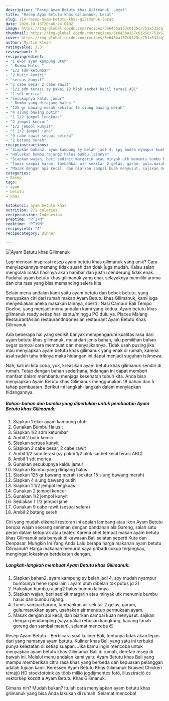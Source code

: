 ```yaml
---
description: "Resep Ayam Betutu khas Gilimanuk, Lezat"
title: "Resep Ayam Betutu khas Gilimanuk, Lezat"
slug: 214-resep-ayam-betutu-khas-gilimanuk-lezat
date: 2020-10-18T20:46:24.048Z
image: https://img-global.cpcdn.com/recipes/5e645ba157c0125c/751x532cq70/ayam-betutu-khas-gilimanuk-foto-resep-utama.jpg
thumbnail: https://img-global.cpcdn.com/recipes/5e645ba157c0125c/751x532cq70/ayam-betutu-khas-gilimanuk-foto-resep-utama.jpg
cover: https://img-global.cpcdn.com/recipes/5e645ba157c0125c/751x532cq70/ayam-betutu-khas-gilimanuk-foto-resep-utama.jpg
author: Myrtie Klein
ratingvalue: 3.3
reviewcount: 5
recipeingredient:
- "1 ekor ayam kampung utuh"
- " Bumbu Halus "
- "1/2 sdm ketumbar"
- "2 butir kemiri"
- "seruas kunyit"
- "2 cabe besar 2 cabe rawit"
- "1/2 sdm terasi sy pakai 12 blok sachet kecil terasi ABC"
- "1 sdt merica"
- "secukupnya kaldu jamur"
- " Bumbu yang dirajang halus "
- "125 gr bawang merah sekitar 15 siung bawang merah"
- "4 siung bawang putih"
- "1 1/2 jempol lengkuas"
- "2 jempol kencur"
- "1/2 jempol kunyit"
- "1 1/2 jempol jahe"
- "9 cabe rawit sesuai selera"
- "2 batang sereh"
recipeinstructions:
- "Siapkan bahan2. ayam kampung sy belah jadi 4, spy mudah nyampur bumbunya hehe (opsi lain : ayam utuh dibelah tdk putus jd 2)"
- "Haluskan bumbu,rajang2 halus bumbu lainnya"
- "Siapkan wajan, beri sedikit margarin atau minyak utk menumis bumbu halus dan bumbu rajang."
- "Tumis sampai harum, tambahkan air sekitar 2 gelas, garam, gula.masukkan ayam, usahakan air menutup permukaan ayam."
- "Masak dengan api kecil, dan biarkan sampai kuah menyusut. sajikan dengan pendamping (saya pakai rebusan kangkung, kacang tanah goreng dan sambal matah). selamat mencoba 😍"
categories:
- Resep
tags:
- ayam
- betutu
- khas

katakunci: ayam betutu khas 
nutrition: 271 calories
recipecuisine: Indonesian
preptime: "PT17M"
cooktime: "PT39M"
recipeyield: "4"
recipecategory: Dinner

---
```



![Ayam Betutu khas Gilimanuk](https://img-global.cpcdn.com/recipes/5e645ba157c0125c/751x532cq70/ayam-betutu-khas-gilimanuk-foto-resep-utama.jpg)

Lagi mencari inspirasi resep ayam betutu khas gilimanuk yang unik? Cara menyiapkannya memang tidak susah dan tidak juga mudah. Kalau salah mengolah maka hasilnya akan hambar dan justru cenderung tidak enak. Padahal ayam betutu khas gilimanuk yang enak selayaknya memiliki aroma dan cita rasa yang bisa memancing selera kita.

Selain menu andalan kami yaitu ayam betutu dan bebek betutu, yang merupakan ciri dari rumah makan Ayam Betutu khas Gilimanuk, kami juga menyediakan aneka masakan lainnya, sperti : Nasi Campur Bali Tempo Doeloe, yang menjadi menu andalan kami yang kedua. Ayam betutu khas gilimanuk ready setiap hari sabtu/minggu PO dulu ya. Places Malang RestaurantAsian restaurantIndonesian restaurant Ayam Betutu Khas Gilimanuk.

Ada beberapa hal yang sedikit banyak mempengaruhi kualitas rasa dari ayam betutu khas gilimanuk, mulai dari jenis bahan, lalu pemilihan bahan segar sampai cara membuat dan menyajikannya. Tidak usah pusing jika mau menyiapkan ayam betutu khas gilimanuk yang enak di rumah, karena asal sudah tahu triknya maka hidangan ini dapat menjadi suguhan istimewa.


Nah, kali ini kita coba, yuk, kreasikan ayam betutu khas gilimanuk sendiri di rumah. Tetap dengan bahan sederhana, hidangan ini dapat memberi manfaat dalam membantu menjaga kesehatan tubuh kita. Anda bisa menyiapkan Ayam Betutu khas Gilimanuk menggunakan 18 bahan dan 5 tahap pembuatan. Berikut ini langkah-langkah dalam menyiapkan hidangannya.

<!--inarticleads1-->

##### Bahan-bahan dan bumbu yang diperlukan untuk pembuatan Ayam Betutu khas Gilimanuk:

1. Siapkan 1 ekor ayam kampung utuh
1. Gunakan  Bumbu Halus :
1. Siapkan 1/2 sdm ketumbar
1. Ambil 2 butir kemiri
1. Siapkan seruas kunyit
1. Siapkan 2 cabe besar, 2 cabe rawit
1. Ambil 1/2 sdm terasi (sy pakai 1/2 blok sachet kecil terasi ABC)
1. Ambil 1 sdt merica
1. Gunakan secukupnya kaldu jamur
1. Siapkan  Bumbu yang dirajang halus :
1. Siapkan 125 gr bawang merah (sekitar 15 siung bawang merah)
1. Siapkan 4 siung bawang putih
1. Siapkan 1 1/2 jempol lengkuas
1. Gunakan 2 jempol kencur
1. Gunakan 1/2 jempol kunyit
1. Sediakan 1 1/2 jempol jahe
1. Gunakan 9 cabe rawit (sesuai selera)
1. Ambil 2 batang sereh


Ciri yang mudah dikenali restoran ini adalah lambang atau ikon Ayam Betutu berupa wajah seorang seniman dengan dandanan ala Gareng, salah satu peran dalam ketoprak atau teater. Karena otlet tempat makan ayam betutu khas Gilimanuk ada banyak di kawasan Bali selatan seperti Kuta dan Denpasar. Mungkin Ini Yang Anda Lalu berapa harga makanan ayam betutu Gilimanuk? Harga makanan menurut saya pribadi cukup terjangkau, mengingat lokasinya berdekatan dengan. 

<!--inarticleads2-->

##### Langkah-langkah membuat Ayam Betutu khas Gilimanuk:

1. Siapkan bahan2. ayam kampung sy belah jadi 4, spy mudah nyampur bumbunya hehe (opsi lain : ayam utuh dibelah tdk putus jd 2)
1. Haluskan bumbu,rajang2 halus bumbu lainnya
1. Siapkan wajan, beri sedikit margarin atau minyak utk menumis bumbu halus dan bumbu rajang.
1. Tumis sampai harum, tambahkan air sekitar 2 gelas, garam, gula.masukkan ayam, usahakan air menutup permukaan ayam.
1. Masak dengan api kecil, dan biarkan sampai kuah menyusut. sajikan dengan pendamping (saya pakai rebusan kangkung, kacang tanah goreng dan sambal matah). selamat mencoba 😍


Resep Ayam Betutu - Berbicara soal kuliner Bali, tentunya tidak akan lepas dari yang namanya ayam betutu. Kuliner khas Bali yang satu ini terbukti punya kelezatan di setiap suapan. Jika kamu ingin mencoba untuk menyajikan ayam betutu khas Gilimanuk Bali di rumah, deretan resep di bawah ini. Melalui menu andalan kami yaitu Ayam Betutu khas Bali yang mampu memberikan citra rasa khas yang berbeda dan kepuasan pelanggan adalah tujuan kami. Keressen Ayam Betutu Khas Gilimanuk Braised Chicken témájú HD stockfotóink és több millió jogdíjmentes fotó, illusztráció és vektorkép között a Ayam Betutu Khas Gilimanuk. 

Gimana nih? Mudah bukan? Itulah cara menyiapkan ayam betutu khas gilimanuk yang bisa Anda lakukan di rumah. Selamat mencoba!
